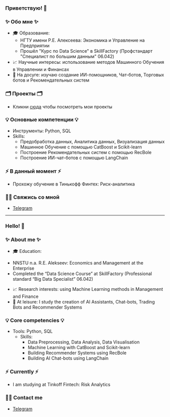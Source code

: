 ### Приветствую! 👋

### ✨ Обо мне ✨ 
* 🎓 Образование:
  - НГТУ имени Р.Е. Алексеева: Экономика и Управление на Предприятии
  - Прошёл "Курс по Data Science" в SkillFactory (Профстандарт "Специалист по большим данным" 06.042)
* 📈 Научные интересы: использование методов Машинного Обучения в Управлении и Финансах
* 🔎 На досуге: изучаю создание ИИ-помощников, Чат-ботов, Торговых ботов и Рекомендательных систем

### 🗂️ Проекты 🗂️
* Кликни [сюда](https://github.com/Niko-NN/sf_data_science) чтобы посмотреть мои проекты

### 💡 Основные компетенции 💡
- Инструменты: Python, SQL
- Skills: 
    * Предобработка данных, Аналитика данных, Визуализация данных
    * Машинное Обучение с помощью CatBoost и Scikit-learn
    * Построение Рекомендательных систем с помощью RecBole
    * Построение ИИ-чат-ботов с помощью LangChain

### ⚡ В данный момент ⚡
- Прохожу обучение в Тинькофф Финтех: Риск-аналитика

### 🙌🏻 Свяжись со мной
- [Telegram](https://t.me/N1ko_NN)

---

### Hello! 👋

### ✨ About me ✨ 
* 🎓 Education:
 - NNSTU n.a. R.E. Alekseev: Economics and Management at the Enterprise
 - Completed the “Data Science Course” at SkillFactory (Professional standard “Big Data Specialist” 06.042)
* 📈 Research interests: using Machine Learning methods in Management and Finance
* 🔎 At leisure: I study the creation of AI Assistants, Chat-bots, Trading Bots and Recommender Systems

### 💡 Core competencies 💡
- Tools: Python, SQL
  - Skills:
    * Data Preprocessing, Data Analysis, Data Visualisation
    * Machine Learning with CatBoost and Scikit-learn
    * Building Recommender Systems using RecBole
    * Building AI Сhat-bots using LangChain

### ⚡ Currently ⚡
- I am studying at Tinkoff Fintech: Risk Analytics

### 🙌🏻 Contact me
- [Telegram](https://t.me/N1ko_NN)
